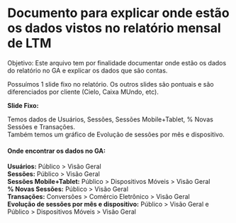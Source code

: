 # Documento para explicar onde estão os dados vistos no relatório mensal de LTM

Objetivo: Este arquivo tem por finalidade documentar onde estão os dados do relatório no GA e explicar os dados que são contas.  
  
Possuímos 1 slide fixo no relatório. 
Os outros slides são pontuais e são diferenciados por cliente (Cielo, Caixa MUndo, etc).  
  
**Slide Fixo:**

Temos dados de Usuários, Sessões, Sessões Mobile+Tablet, % Novas Sessões e Transações.  
Também temos um gráfico de Evolução de sessões por mês e dispositivo.  

#### Onde encontrar os dados no GA:

**Usuários:** Público > Visão Geral  
**Sessões:** Público > Visão Geral  
**Sessões Mobile+Tablet:** Público > Dispositivos Móveis > Visão Geral  
**% Novas Sessões:** Público > Visão Geral  
**Transações:** Conversões > Comércio Eletrônico > Visão Geral  
**Evolução de sessões por mês e dispositivo:** Público > Visão Geral e Público > Dispositivos Móveis > Visão Geral  

